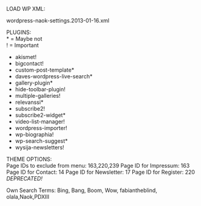LOAD WP XML:

wordpress-naok-settings.2013-01-16.xml  

PLUGINS:  
\* = Maybe not  
! = Important  

- akismet!  
- bigcontact!  
- custom-post-template*  
- daves-wordpress-live-search*  
- gallery-plugin*  
- hide-toolbar-plugin!  
- multiple-galleries!  
- relevanssi*  
- subscribe2!  
- subscribe2-widget*  
- video-list-manager!  
- wordpress-importer!  
- wp-biographia!  
- wp-search-suggest*  
- wysija-newsletters!  


THEME OPTIONS:  
Page IDs to exclude from menu: 163,220,239
Page ID for Impressum: 163
Page ID for Contact: 14
Page ID for Newsletter: 17
Page ID for Register: 220 *DEPRECATED!*

Own Search Terms: Bing, Bang, Boom, Wow, fabiantheblind, olala,Naok,PDXIII